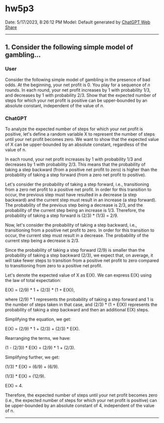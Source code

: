 # hw5p3

Date: 5/17/2023, 8:26:12 PM
Model: Default
generated by [ChatGPT Web Share](https://github.com/moeakwak/chatgpt-web-share)

---

## 1. Consider the following simple model of gambling...

### User

Consider the following simple model of gambling in the presence of bad odds. At the beginning, your net profit is 0. You play for a sequence of $n$ rounds. In each round, your net profit increases by 1 with probability 1/3, and decreases by 1 with probability 2/3.
Show that the expected number of steps for which your net profit is positive can be upper-bounded by an absolute constant, independent of the value of $n$.

### ChatGPT

To analyze the expected number of steps for which your net profit is positive, let's define a random variable X to represent the number of steps until your net profit becomes zero. We want to show that the expected value of X can be upper-bounded by an absolute constant, regardless of the value of n.

In each round, your net profit increases by 1 with probability 1/3 and decreases by 1 with probability 2/3. This means that the probability of taking a step backward (from a positive net profit to zero) is higher than the probability of taking a step forward (from a zero net profit to positive).

Let's consider the probability of taking a step forward, i.e., transitioning from a zero net profit to a positive net profit. In order for this transition to occur, the previous step must have resulted in a decrease (a step backward) and the current step must result in an increase (a step forward). The probability of the previous step being a decrease is 2/3, and the probability of the current step being an increase is 1/3. Therefore, the probability of taking a step forward is (2/3) * (1/3) = 2/9.

Now, let's consider the probability of taking a step backward, i.e., transitioning from a positive net profit to zero. In order for this transition to occur, the current step must result in a decrease. The probability of the current step being a decrease is 2/3.

Since the probability of taking a step forward (2/9) is smaller than the probability of taking a step backward (2/3), we expect that, on average, it will take fewer steps to transition from a positive net profit to zero compared to transitioning from zero to a positive net profit.

Let's denote the expected value of X as E(X). We can express E(X) using the law of total expectation:

E(X) = (2/9) * 1 + (2/3) * (1 + E(X)),

where (2/9) * 1 represents the probability of taking a step forward and 1 is the number of steps taken in that case, and (2/3) * (1 + E(X)) represents the probability of taking a step backward and then an additional E(X) steps.

Simplifying the equation, we get:

E(X) = (2/9) * 1 + (2/3) + (2/3) * E(X).

Rearranging the terms, we have:

(1 - (2/3)) * E(X) = (2/9) * 1 + (2/3).

Simplifying further, we get:

(1/3) * E(X) = (6/9) + (6/9).

(1/3) * E(X) = (12/9).

E(X) = 4.

Therefore, the expected number of steps until your net profit becomes zero (i.e., the expected number of steps for which your net profit is positive) can be upper-bounded by an absolute constant of 4, independent of the value of n.

---


